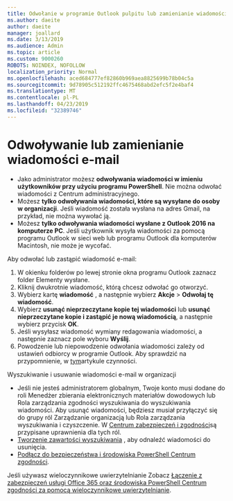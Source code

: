 ```yaml
---
title: Odwołanie w programie Outlook pulpitu lub zamienianie wiadomości e-mail
ms.author: daeite
author: daeite
manager: joallard
ms.date: 3/13/2019
ms.audience: Admin
ms.topic: article
ms.custom: 9000260
ROBOTS: NOINDEX, NOFOLLOW
localization_priority: Normal
ms.openlocfilehash: aced684777ef82860b969aea8825699b78b04c5a
ms.sourcegitcommit: 9d78905c512192ffc4675468abd2efc5f2e4baf4
ms.translationtype: MT
ms.contentlocale: pl-PL
ms.lasthandoff: 04/23/2019
ms.locfileid: "32389746"
---
```

# <a name="recall-or-replace-an-email-message"></a>Odwoływanie lub zamienianie wiadomości e-mail

- Jako administrator możesz **odwoływania wiadomości w imieniu użytkowników przy użyciu programu PowerShell**. Nie można odwołać wiadomości z Centrum administracyjnego.
- Możesz **tylko odwoływania wiadomości, które są wysyłane do osoby w organizacji**. Jeśli wiadomość została wysłana na adres Gmail, na przykład, nie można wywołać ją.
- Możesz **tylko odwoływania wiadomości wysłane z Outlook 2016 na komputerze PC**. Jeśli użytkownik wysyła wiadomości za pomocą programu Outlook w sieci web lub programu Outlook dla komputerów Macintosh, nie może je wycofać.

Aby odwołać lub zastąpić wiadomość e-mail:

1. W okienku folderów po lewej stronie okna programu Outlook zaznacz folder Elementy wysłane.
1. Kliknij dwukrotnie wiadomość, którą chcesz odwołać go otworzyć.
1. Wybierz kartę **wiadomość** , a następnie wybierz **Akcje** > **Odwołaj tę wiadomość**.
1. Wybierz **usunąć nieprzeczytane kopie tej wiadomości** lub **usunąć nieprzeczytane kopie i zastąpić je nową wiadomością**, a następnie wybierz przycisk **OK**.
1. Jeśli wysyłasz wiadomość wymiany redagowania wiadomości, a następnie zaznacz pole wyboru **Wyślij**.
1. Powodzenie lub niepowodzenie odwołania wiadomości zależy od ustawień odbiorcy w programie Outlook. Aby sprawdzić na przypomnienie, w [tym](https://support.office.com/article/35027f88-d655-4554-b4f8-6c0729a723a0)artykule czynności.

Wyszukiwanie i usuwanie wiadomości e-mail w organizacji

- Jeśli nie jesteś administratorem globalnym, Twoje konto musi dodane do roli Menedżer zbierania elektronicznych materiałów dowodowych lub Rola zarządzania zgodności wyszukiwania do wyszukiwania wiadomości. Aby usunąć wiadomości, będziesz musiał przyłączyć się do grupy ról Zarządzanie organizacją lub Rola zarządzania wyszukiwania i czyszczenie. W [Centrum zabezpieczeń i zgodności](https://go.microsoft.com/fwlink/?linkid=2083731)są przypisane uprawnienia dla tych ról.
- [Tworzenie zawartości wyszukiwania](https://docs.microsoft.com/office365/securitycompliance/content-search) , aby odnaleźć wiadomości do usunięcia.
- [Podłącz do bezpieczeństwa i środowiska PowerShell Centrum zgodności](https://docs.microsoft.com/powershell/exchange/office-365-scc/connect-to-scc-powershell/connect-to-scc-powershell?view=exchange-ps).

Jeśli używasz wieloczynnikowe uwierzytelnianie Zobacz [Łączenie z zabezpieczeń usługi Office 365 oraz środowiska PowerShell Centrum zgodności za pomocą wieloczynnikowe uwierzytelnianie](https://docs.microsoft.com/powershell/exchange/office-365-scc/connect-to-scc-powershell/mfa-connect-to-scc-powershell?view=exchange-ps).